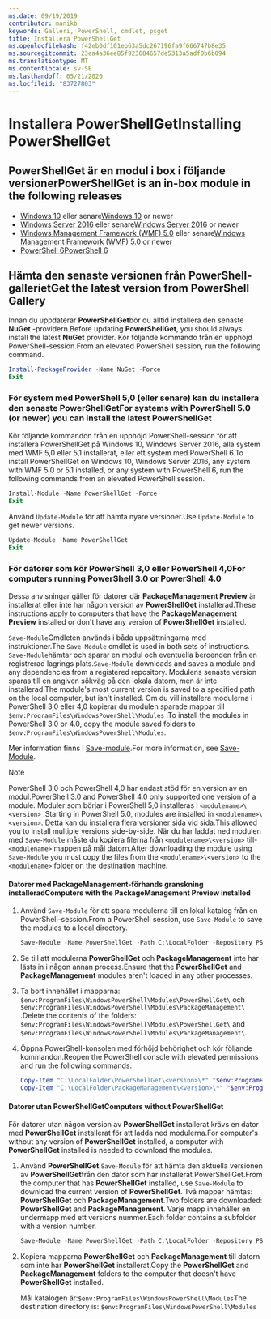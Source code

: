 ```yaml
---
ms.date: 09/19/2019
contributor: manikb
keywords: Galleri, PowerShell, cmdlet, psget
title: Installera PowerShellGet
ms.openlocfilehash: f42eb0df101eb63a5dc267196fa9f666747b8e35
ms.sourcegitcommit: 23ea4a36ee85f923684657de5313a5adf0b6b094
ms.translationtype: MT
ms.contentlocale: sv-SE
ms.lasthandoff: 05/21/2020
ms.locfileid: "83727803"
---
```

# <a name="installing-powershellget"></a><span data-ttu-id="e7be0-103">Installera PowerShellGet</span><span class="sxs-lookup"><span data-stu-id="e7be0-103">Installing PowerShellGet</span></span>

## <a name="powershellget-is-an-in-box-module-in-the-following-releases"></a><span data-ttu-id="e7be0-104">PowerShellGet är en modul i box i följande versioner</span><span class="sxs-lookup"><span data-stu-id="e7be0-104">PowerShellGet is an in-box module in the following releases</span></span>

- <span data-ttu-id="e7be0-105">[Windows 10](https://www.microsoft.com/windows) eller senare</span><span class="sxs-lookup"><span data-stu-id="e7be0-105">[Windows 10](https://www.microsoft.com/windows) or newer</span></span>
- <span data-ttu-id="e7be0-106">[Windows Server 2016](/windows-server/windows-server) eller senare</span><span class="sxs-lookup"><span data-stu-id="e7be0-106">[Windows Server 2016](/windows-server/windows-server) or newer</span></span>
- <span data-ttu-id="e7be0-107">[Windows Management Framework (WMF) 5,0](https://www.microsoft.com/download/details.aspx?id=50395) eller senare</span><span class="sxs-lookup"><span data-stu-id="e7be0-107">[Windows Management Framework (WMF) 5.0](https://www.microsoft.com/download/details.aspx?id=50395) or newer</span></span>
- [<span data-ttu-id="e7be0-108">PowerShell 6</span><span class="sxs-lookup"><span data-stu-id="e7be0-108">PowerShell 6</span></span>](https://github.com/PowerShell/PowerShell/releases)

## <a name="get-the-latest-version-from-powershell-gallery"></a><span data-ttu-id="e7be0-109">Hämta den senaste versionen från PowerShell-galleriet</span><span class="sxs-lookup"><span data-stu-id="e7be0-109">Get the latest version from PowerShell Gallery</span></span>

<span data-ttu-id="e7be0-110">Innan du uppdaterar **PowerShellGet**bör du alltid installera den senaste **NuGet** -providern.</span><span class="sxs-lookup"><span data-stu-id="e7be0-110">Before updating **PowerShellGet**, you should always install the latest **NuGet** provider.</span></span> <span data-ttu-id="e7be0-111">Kör följande kommando från en upphöjd PowerShell-session.</span><span class="sxs-lookup"><span data-stu-id="e7be0-111">From an elevated PowerShell session, run the following command.</span></span>

```powershell
Install-PackageProvider -Name NuGet -Force
Exit
```

### <a name="for-systems-with-powershell-50-or-newer-you-can-install-the-latest-powershellget"></a><span data-ttu-id="e7be0-112">För system med PowerShell 5,0 (eller senare) kan du installera den senaste PowerShellGet</span><span class="sxs-lookup"><span data-stu-id="e7be0-112">For systems with PowerShell 5.0 (or newer) you can install the latest PowerShellGet</span></span>

<span data-ttu-id="e7be0-113">Kör följande kommandon från en upphöjd PowerShell-session för att installera PowerShellGet på Windows 10, Windows Server 2016, alla system med WMF 5,0 eller 5,1 installerat, eller ett system med PowerShell 6.</span><span class="sxs-lookup"><span data-stu-id="e7be0-113">To install PowerShellGet on Windows 10, Windows Server 2016, any system with WMF 5.0 or 5.1 installed, or any system with PowerShell 6, run the following commands from an elevated PowerShell session.</span></span>

```powershell
Install-Module -Name PowerShellGet -Force
Exit
```

<span data-ttu-id="e7be0-114">Använd `Update-Module` för att hämta nyare versioner.</span><span class="sxs-lookup"><span data-stu-id="e7be0-114">Use `Update-Module` to get newer versions.</span></span>

```powershell
Update-Module -Name PowerShellGet
Exit
```

### <a name="for-computers-running-powershell-30-or-powershell-40"></a><span data-ttu-id="e7be0-115">För datorer som kör PowerShell 3,0 eller PowerShell 4,0</span><span class="sxs-lookup"><span data-stu-id="e7be0-115">For computers running PowerShell 3.0 or PowerShell 4.0</span></span>

<span data-ttu-id="e7be0-116">Dessa anvisningar gäller för datorer där **PackageManagement Preview** är installerat eller inte har någon version av **PowerShellGet** installerad.</span><span class="sxs-lookup"><span data-stu-id="e7be0-116">These instructions apply to computers that have the **PackageManagement Preview** installed or don't have any version of **PowerShellGet** installed.</span></span>

<span data-ttu-id="e7be0-117">`Save-Module`Cmdleten används i båda uppsättningarna med instruktioner.</span><span class="sxs-lookup"><span data-stu-id="e7be0-117">The `Save-Module` cmdlet is used in both sets of instructions.</span></span> <span data-ttu-id="e7be0-118">`Save-Module`hämtar och sparar en modul och eventuella beroenden från en registrerad lagrings plats.</span><span class="sxs-lookup"><span data-stu-id="e7be0-118">`Save-Module` downloads and saves a module and any dependencies from a registered repository.</span></span> <span data-ttu-id="e7be0-119">Modulens senaste version sparas till en angiven sökväg på den lokala datorn, men är inte installerad.</span><span class="sxs-lookup"><span data-stu-id="e7be0-119">The module's most current version is saved to a specified path on the local computer, but isn't installed.</span></span> <span data-ttu-id="e7be0-120">Om du vill installera modulerna i PowerShell 3,0 eller 4,0 kopierar du modulen sparade mappar till `$env:ProgramFiles\WindowsPowerShell\Modules` .</span><span class="sxs-lookup"><span data-stu-id="e7be0-120">To install the modules in PowerShell 3.0 or 4.0, copy the module saved folders to `$env:ProgramFiles\WindowsPowerShell\Modules`.</span></span>

<span data-ttu-id="e7be0-121">Mer information finns i [Save-module](/powershell/module/PowershellGet/Save-Module).</span><span class="sxs-lookup"><span data-stu-id="e7be0-121">For more information, see [Save-Module](/powershell/module/PowershellGet/Save-Module).</span></span>

> [!NOTE]
> <span data-ttu-id="e7be0-122">PowerShell 3,0 och PowerShell 4,0 har endast stöd för en version av en modul.</span><span class="sxs-lookup"><span data-stu-id="e7be0-122">PowerShell 3.0 and PowerShell 4.0 only supported one version of a module.</span></span> <span data-ttu-id="e7be0-123">Moduler som börjar i PowerShell 5,0 installeras i `<modulename>\<version>` .</span><span class="sxs-lookup"><span data-stu-id="e7be0-123">Starting in PowerShell 5.0, modules are installed in `<modulename>\<version>`.</span></span> <span data-ttu-id="e7be0-124">Detta kan du installera flera versioner sida vid sida.</span><span class="sxs-lookup"><span data-stu-id="e7be0-124">This allowed you to install multiple versions side-by-side.</span></span> <span data-ttu-id="e7be0-125">När du har laddat ned modulen med `Save-Module` måste du kopiera filerna från `<modulename>\<version>` till- `<modulename>` mappen på mål datorn.</span><span class="sxs-lookup"><span data-stu-id="e7be0-125">After downloading the module using `Save-Module` you must copy the files from the `<modulename>\<version>` to the `<modulename>` folder on the destination machine.</span></span>

#### <a name="computers-with-the-packagemanagement-preview-installed"></a><span data-ttu-id="e7be0-126">Datorer med PackageManagement-förhands granskning installerad</span><span class="sxs-lookup"><span data-stu-id="e7be0-126">Computers with the PackageManagement Preview installed</span></span>

1. <span data-ttu-id="e7be0-127">Använd `Save-Module` för att spara modulerna till en lokal katalog från en PowerShell-session.</span><span class="sxs-lookup"><span data-stu-id="e7be0-127">From a PowerShell session, use `Save-Module` to save the modules to a local directory.</span></span>

   ```powershell
   Save-Module -Name PowerShellGet -Path C:\LocalFolder -Repository PSGallery
   ```

1. <span data-ttu-id="e7be0-128">Se till att modulerna **PowerShellGet** och **PackageManagement** inte har lästs in i någon annan process.</span><span class="sxs-lookup"><span data-stu-id="e7be0-128">Ensure that the **PowerShellGet** and **PackageManagement** modules aren't loaded in any other processes.</span></span>
1. <span data-ttu-id="e7be0-129">Ta bort innehållet i mapparna: `$env:ProgramFiles\WindowsPowerShell\Modules\PowerShellGet\` och `$env:ProgramFiles\WindowsPowerShell\Modules\PackageManagement\` .</span><span class="sxs-lookup"><span data-stu-id="e7be0-129">Delete the contents of the folders: `$env:ProgramFiles\WindowsPowerShell\Modules\PowerShellGet\` and `$env:ProgramFiles\WindowsPowerShell\Modules\PackageManagement\`.</span></span>
1. <span data-ttu-id="e7be0-130">Öppna PowerShell-konsolen med förhöjd behörighet och kör följande kommandon.</span><span class="sxs-lookup"><span data-stu-id="e7be0-130">Reopen the PowerShell console with elevated permissions and run the following commands.</span></span>

   ```powershell
   Copy-Item "C:\LocalFolder\PowerShellGet\<version>\*" "$env:ProgramFiles\WindowsPowerShell\Modules\PowerShellGet\" -Recurse -Force
   Copy-Item "C:\LocalFolder\PackageManagement\<version>\*" "$env:ProgramFiles\WindowsPowerShell\Modules\PackageManagement\" -Recurse -Force
   ```

#### <a name="computers-without-powershellget"></a><span data-ttu-id="e7be0-131">Datorer utan PowerShellGet</span><span class="sxs-lookup"><span data-stu-id="e7be0-131">Computers without PowerShellGet</span></span>

<span data-ttu-id="e7be0-132">För datorer utan någon version av **PowerShellGet** installerat krävs en dator med **PowerShellGet** installerat för att ladda ned modulerna.</span><span class="sxs-lookup"><span data-stu-id="e7be0-132">For computer's without any version of **PowerShellGet** installed, a computer with **PowerShellGet** installed is needed to download the modules.</span></span>

1. <span data-ttu-id="e7be0-133">Använd **PowerShellGet** `Save-Module` för att hämta den aktuella versionen av **PowerShellGet**från den dator som har installerat PowerShellGet.</span><span class="sxs-lookup"><span data-stu-id="e7be0-133">From the computer that has **PowerShellGet** installed, use `Save-Module` to download the current version of **PowerShellGet**.</span></span> <span data-ttu-id="e7be0-134">Två mappar hämtas: **PowerShellGet** och **PackageManagement**.</span><span class="sxs-lookup"><span data-stu-id="e7be0-134">Two folders are downloaded: **PowerShellGet** and **PackageManagement**.</span></span> <span data-ttu-id="e7be0-135">Varje mapp innehåller en undermapp med ett versions nummer.</span><span class="sxs-lookup"><span data-stu-id="e7be0-135">Each folder contains a subfolder with a version number.</span></span>

   ```powershell
   Save-Module -Name PowerShellGet -Path C:\LocalFolder -Repository PSGallery
   ```

1. <span data-ttu-id="e7be0-136">Kopiera mapparna **PowerShellGet** och **PackageManagement** till datorn som inte har **PowerShellGet** installerat.</span><span class="sxs-lookup"><span data-stu-id="e7be0-136">Copy the **PowerShellGet** and **PackageManagement** folders to the computer that doesn't have **PowerShellGet** installed.</span></span>

   <span data-ttu-id="e7be0-137">Mål katalogen är:`$env:ProgramFiles\WindowsPowerShell\Modules`</span><span class="sxs-lookup"><span data-stu-id="e7be0-137">The destination directory is: `$env:ProgramFiles\WindowsPowerShell\Modules`</span></span>

